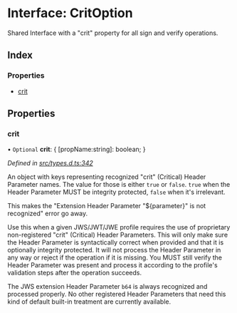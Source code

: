 # Interface: CritOption

Shared Interface with a "crit" property for all sign and verify operations.

## Index

### Properties

* [crit](_types_d_.critoption.md#crit)

## Properties

### crit

• `Optional` **crit**: { [propName:string]: boolean;  }

*Defined in [src/types.d.ts:342](https://github.com/panva/jose/blob/v3.3.2/src/types.d.ts#L342)*

An object with keys representing recognized "crit" (Critical) Header Parameter
names. The value for those is either `true` or `false`. `true` when the
Header Parameter MUST be integrity protected, `false` when it's irrelevant.

This makes the "Extension Header Parameter "${parameter}" is not recognized"
error go away.

Use this when a given JWS/JWT/JWE profile requires the use of proprietary
non-registered "crit" (Critical) Header Parameters. This will only make sure
the Header Parameter is syntactically correct when provided and that it is
optionally integrity protected. It will not process the Header Parameter in
any way or reject if the operation if it is missing. You MUST still
verify the Header Parameter was present and process it according to the
profile's validation steps after the operation succeeds.

The JWS extension Header Parameter `b64` is always recognized and processed
properly. No other registered Header Parameters that need this kind of
default built-in treatment are currently available.

